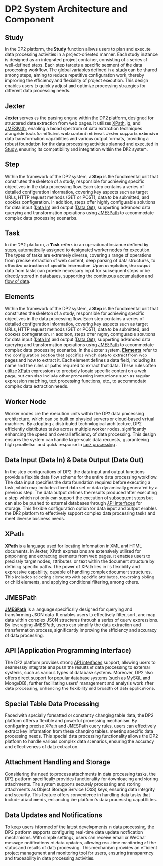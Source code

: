 # DP2 System Architecture and Component

## Study

In the DP2 platform, the **Study** function allows users to plan and execute data processing activities in a project-oriented manner. Each study instance is designed as an integrated project container, consisting of a series of well-defined steps. Each step targets a specific segment of the data processing workflow. The global variables defined in a [study](https://github.com/HzaCode/DP2-for-Beginners/blob/main/Study%EF%BC%9Acatogery_step.md) can be shared among steps, aiming to reduce repetitive configuration work, thereby improving the efficiency and flexibility of project execution. This design enables users to quickly adjust and optimize processing strategies for different data processing needs.

## Jexter

**Jexter** serves as the parsing engine within the DP2 platform, designed for structured data extraction from web pages. It utilizes [XPath](XPath%20for%20DP2.md), [jq](jq%20and%20JMESPath%20in%20DP2.md), and [JMESPath](jq%20and%20JMESPath%20in%20DP2.md), enabling a broad spectrum of data extraction techniques alongside tools for efficient web content retrieval. Jexter supports extensive data transformation capabilities and various output formats, providing a robust foundation for the data processing activities planned and executed in [Study](Study:list_step.md), ensuring its compatibility and integration within the DP2 system.

## Step

Within the framework of the DP2 system, a **Step** is the fundamental unit that constitutes the skeleton of a study, responsible for achieving specific objectives in the data processing flow. Each step contains a series of detailed configuration information, covering key aspects such as target URLs, HTTP request methods (GET or POST), data to be submitted, and cookies configuration. In addition, steps offer highly configurable solutions for data input ([Data In](Understanding%20Data%20Flow%20and%20Task%20Management.md)) and output ([Data Out](Understanding%20Data%20Flow%20and%20Task%20Management.md)), supporting advanced data querying and transformation operations using [JMESPath](jq%20and%20JMESPath%20in%20DP2.md) to accommodate complex data processing scenarios.

## Task

In the DP2 platform, a **Task** refers to an operational instance defined by steps, automatically assigned to designated worker nodes for execution. The types of tasks are extremely diverse, covering a range of operations from precise extraction of web content, deep parsing of data structures, to effective extraction of specific information. Upon completion, the output data from tasks can provide necessary input for subsequent steps or be directly stored in databases, supporting the continuous accumulation and [flow of data](Understanding%20Data%20Flow%20and%20Task%20Management.md).

## Elements

Within the framework of the DP2 system, a **Step** is the fundamental unit that constitutes the skeleton of a study, responsible for achieving specific objectives in the data processing flow. Each step contains a series of detailed configuration information, covering key aspects such as target URLs, HTTP request methods (GET or POST), data to be submitted, and cookies configuration. In addition, steps offer highly configurable solutions for data input ([Data In](Understanding%20Data%20Flow%20and%20Task%20Management.md)) and output ([Data Out](Understanding%20Data%20Flow%20and%20Task%20Management.md)), supporting advanced data querying and transformation operations using [JMESPath](jq%20and%20JMESPath%20in%20DP2.md) to accommodate complex data processing scenarios.
In the Jexter system, **[Elements](https://github.com/HzaCode/DP2-for-Beginners/blob/main/Simplifying%20Data%20Extraction%20with%20Jexter%20III.md)** refer to the configuration section that specifies which data to extract from web pages and how to extract it. Each element defines a data field, including its name and the rules or paths required to extract that data. These rules often utilize [XPath](XPath%20for%20DP2.md) expressions to precisely locate specific content on a web page, but can also include other processing instructions such as regular expression matching, text processing functions, etc., to accommodate complex data extraction needs.

## Worker Node

Worker nodes are the execution units within the DP2 data processing architecture, which can be built on physical servers or cloud-based virtual machines. By adopting a distributed technological architecture, DP2 efficiently distributes tasks across multiple worker nodes, significantly enhancing the speed and overall efficiency of data processing. This design ensures the system can handle large-scale data requests, guaranteeing high parallelism and quick response in [task processing](https://github.com/HzaCode/DP2-for-Beginners/blob/main/Understanding%20Data%20Flow%20and%20Task%20Management.md)
.

## Data Input (Data In) & Data Output (Data Out)

In the step configurations of DP2, the data input and output functions provide a flexible data flow scheme for the entire data processing workflow. The data input specifies the data foundation required before executing a task, which may include a fixed data set or data dynamically generated by a previous step. The data output defines the results produced after executing a step, which not only can support the execution of subsequent steps but can also be pushed to external databases through [API interfaces](API%20Configuration%20Guide%20in%20DP2.md) for storage. This flexible configuration option for data input and output enables the DP2 platform to effectively support complex data processing tasks and meet diverse business needs.

## XPath

**[XPath](XPath%20for%20DP2.md)** is a language used for locating information in XML and HTML documents. In Jexter, XPath expressions are extensively utilized for pinpointing and extracting elements from web pages. It enables users to precisely target nodes, attributes, or text within the document structure by defining specific paths. The power of XPath lies in its flexibility and expressive capability, capable of handling complex document structures. This includes selecting elements with specific attributes, traversing sibling or child elements, and applying conditional filtering, among others.

## JMESPath

**[JMESPath](jq%20and%20JMESPath%20in%20DP2.md)** is a language specifically designed for querying and transforming JSON data. It enables users to effectively filter, sort, and map data within complex JSON structures through a series of query expressions. By leveraging JMESPath, users can simplify the data extraction and transformation process, significantly improving the efficiency and accuracy of data processing.

## API (Application Programming Interface)

The DP2 platform provides strong [API interfaces](API%20Configuration%20Guide%20in%20DP2.md) support, allowing users to seamlessly integrate and push the results of data processing to external systems, such as various types of database systems. Moreover, DP2 also offers direct support for popular database systems (such as MySQL and MongoDB), further facilitating users' management and analysis work after data processing, enhancing the flexibility and breadth of data applications.



## Special Table Data Processing

Faced with specially formatted or constantly changing table data, the DP2 platform offers a flexible and powerful processing mechanism. By configuring precise XPath and JMESPath query rules, users can effectively extract key information from these changing tables, meeting specific data processing needs. This special data processing functionality allows the DP2 platform to handle various complex data scenarios, ensuring the accuracy and effectiveness of data extraction.

## Attachment Handling and Storage

Considering the need to process attachments in data processing tasks, the DP2 platform specifically provides functionality for downloading and storing attachments. The system supports securely processing and storing attachments as Object Storage Service (OSS) keys, ensuring data integrity and security. This feature offers convenience in handling data tasks that include attachments, enhancing the platform's data processing capabilities.

## Data Updates and Notifications

To keep users informed of the latest developments in data processing, the DP2 platform supports configuring real-time data update notification mechanisms. With simple settings, users can receive email or WeChat message notifications of data updates, allowing real-time monitoring of the status and results of data processing. This mechanism provides an efficient project management and monitoring tool for users, ensuring transparency and traceability in data processing activities.


